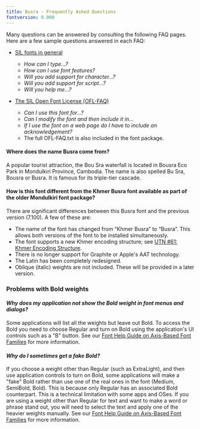 ```yaml
---
title: Busra - Frequently Asked Questions
fontversion: 9.000
---
```


Many questions can be answered by consulting the following FAQ pages. Here are a few sample questions answered in each FAQ:

- [SIL fonts in general](https://software.sil.org/fonts/faq)
    - *How can I type...?*
    - *How can I use font features?*
    - *Will you add support for character...?*
    - *Will you add support for script...?*
    - *WIll you help me...?*

- [The SIL Open Font License (OFL-FAQ)](https://openfontlicense.org/ofl-faq/)
    - *Can I use this font for...?*
    - *Can I modify the font and then include it in...*
    - *If I use the font on a web page do I have to include an acknowledgement?*
    - The full OFL-FAQ.txt is also included in the font package.
    
#### Where does the name Busra come from?

A popular tourist attraction, the Bou Sra waterfall is located in Bousra Eco Park in Mondulkiri Province, Cambodia. The name is also spelled Bu Sra, Bousra or Busra. It is famous for its triple-tier cascade.

#### How is this font different from the Khmer Busra font available as part of the older Mondulkiri font package?

There are significant differences between this Busra font and the previous version (7.100). A few of these are:

- The name of the font has changed from “Khmer Busra” to “Busra”. This allows both versions of the font to be installed simultaneously.
- The font supports a new Khmer encoding structure; see [UTN #61: Khmer Encoding Structure]( https://www.unicode.org/notes/tn61).
- There is no longer support for Graphite or Apple's AAT technology.
- The Latin has been completely redesigned.
- Oblique (italic) weights are not included. These will be provided in a later version.

### Problems with Bold weights

#### *Why does my application not show the Bold weight in font menus and dialogs?*

Some applications will list all the weights but leave out Bold. To access the Bold you need to choose Regular and turn on Bold using the application's UI controls such as a "B" button. See our [Font Help Guide on Axis-Based Font Families](https://software.sil.org/fonts/axis-based-fonts/) for more information.

#### *Why do I sometimes get a fake Bold?*

If you choose a weight other than Regular (such as ExtraLight), and then use application controls to turn on Bold, some applications will make a "fake" Bold rather than use one of the real ones in the font (Medium, SemiBold, Bold). This is because only Regular has an associated Bold counterpart. This is a technical limitation with some apps and OSes. If you are using a weight other than Regular for text and want to make a word or phrase stand out, you will need to select the text and apply one of the heavier weights manually. See our [Font Help Guide on Axis-Based Font Families](https://software.sil.org/fonts/axis-based-fonts/) for more information.